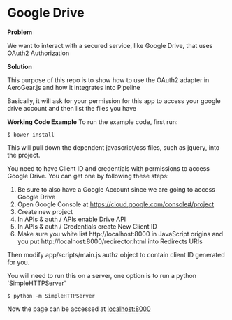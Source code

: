 Google Drive
===============================

**Problem**

We want to interact with a secured service, like Google Drive, that uses OAuth2 Authorization

**Solution**

This purpose of this repo is to show how to use the OAuth2 adapter in AeroGear.js and how it integrates into Pipeline

Basically, it will ask for your permission for this app to access your google drive account and then list the files you have

**Working Code Example**
To run the example code, first run:

    $ bower install

This will pull down the dependent javascript/css files, such as jquery, into the project.

You need to have Client ID and credentials with permissions to access Google Drive. You can get one by following these steps:

1. Be sure to also have a Google Account since we are going to access Google Drive
2. Open Google Console at https://cloud.google.com/console#/project
3. Create new project
4. In APIs & auth / APIs enable Drive API
5. In APIs & auth / Credentials create New Client ID
6. Make sure you white list http://localhost:8000 in JavaScript origins and you put http://localhost:8000/redirector.html into Redirects URIs

Then modify app/scripts/main.js authz object to contain client ID generated for you.

You will need to run this on a server, one option is to run a python 'SimpleHTTPServer'

    $ python -m SimpleHTTPServer

Now the page can be accessed at [localhost:8000](http://localhost:8000/)



